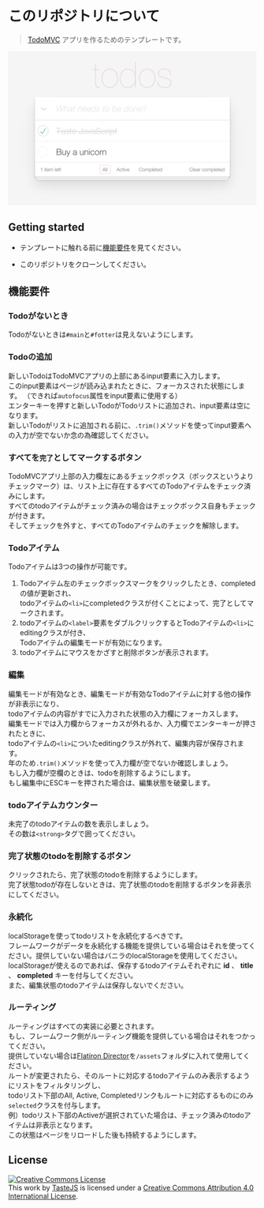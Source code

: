 # このリポジトリについて

>  [TodoMVC](http://todomvc.com) アプリを作るためのテンプレートです。

![](https://github.com/tastejs/todomvc-app-css/raw/master/screenshot.png)


## Getting started

- テンプレートに触れる前に[機能要件](##機能要件)を見てください。

- このリポジトリをクローンしてください。

## 機能要件
### Todoがないとき
Todoがないときは`#main`と`#fotter`は見えないようにします。

### Todoの追加
新しいTodoはTodoMVCアプリの上部にあるinput要素に入力します。  
このinput要素はページが読み込まれたときに、フォーカスされた状態にします。
（できれば`autofocus`属性をinput要素に使用する）  
エンターキーを押すと新しいTodoがTodoリストに追加され、input要素は空になります。  
新しいTodoがリストに追加される前に、`.trim()`メソッドを使ってinput要素への入力が空でないか念の為確認してください。

### すべてを`完了`としてマークするボタン
TodoMVCアプリ上部の入力欄左にあるチェックボックス（ボックスというよりチェックマーク）は、リスト上に存在するすべてのTodoアイテムをチェック済みにします。  
すべてのtodoアイテムがチェック済みの場合はチェックボックス自身もチェックが付きます。  
そしてチェックを外すと、すべてのTodoアイテムのチェックを解除します。

### Todoアイテム
Todoアイテムは3つの操作が可能です。
1. Todoアイテム左のチェックボックスマークをクリックしたとき、completedの値が更新され、  
todoアイテムの`<li>`にcompletedクラスが付くことによって、完了としてマークされます。
1. todoアイテムの`<label>`要素をダブルクリックするとTodoアイテムの`<li>`にeditingクラスが付き、  
Todoアイテムの編集モードが有効になります。
1. todoアイテムにマウスをかざすと削除ボタンが表示されます。

### 編集
編集モードが有効なとき、編集モードが有効なTodoアイテムに対する他の操作が非表示になり、  
todoアイテムの内容がすでに入力された状態の入力欄にフォーカスします。  
編集モードでは入力欄からフォーカスが外れるか、入力欄でエンターキーが押されたときに、  
todoアイテムの`<li>`についたeditingクラスが外れて、編集内容が保存されます。  
年のため`.trim()`メソッドを使って入力欄が空でないか確認しましょう。  
もし入力欄が空欄のときは、todoを削除するようにします。  
もし編集中にESCキーを押された場合は、編集状態を破棄します。

### todoアイテムカウンター
未完了のtodoアイテムの数を表示しましょう。  
その数は`<strong>`タグで囲ってください。  

### 完了状態のtodoを削除するボタン
クリックされたら、完了状態のtodoを削除するようにします。  
完了状態todoが存在しないときは、完了状態のtodoを削除するボタンを非表示にしてください。  

### 永続化
localStorageを使ってtodoリストを永続化するべきです。  
フレームワークがデータを永続化する機能を提供している場合はそれを使ってください。提供していない場合はバニラのlocalStorageを使用してください。  
localStorageが使えるのであれば、保存するtodoアイテムそれぞれに __id__ 、 __title__ 、 __completed__ キーを付与してください。  
また、編集状態のtodoアイテムは保存しないでください。

### ルーティング
ルーティングはすべての実装に必要とされます。  
もし、フレームワーク側がルーティング機能を提供している場合はそれをつかってください。  
提供していない場合は[Flatiron Director](https://github.com/flatiron/director)を`/assets`フォルダに入れて使用してください。  
ルートが変更されたら、そのルートに対応するtodoアイテムのみ表示するようにリストをフィルタリングし、  
todoリスト下部のAll, Active, Completedリンクもルートに対応するものにのみ`selected`クラスを付与します。  
例）todoリスト下部のActiveが選択されていた場合は、チェック済みのtodoアイテムは非表示となります。  
この状態はページをリロードした後も持続するようにします。

## License

<a rel="license" href="http://creativecommons.org/licenses/by/4.0/deed.en_US"><img alt="Creative Commons License" style="border-width:0" src="http://i.creativecommons.org/l/by/4.0/80x15.png" /></a><br />This <span xmlns:dct="http://purl.org/dc/terms/" href="http://purl.org/dc/dcmitype/InteractiveResource" rel="dct:type">work</span> by <a xmlns:cc="http://creativecommons.org/ns#" href="http://sindresorhus.com" property="cc:attributionName" rel="cc:attributionURL">TasteJS</a> is licensed under a <a rel="license" href="http://creativecommons.org/licenses/by/4.0/deed.en_US">Creative Commons Attribution 4.0 International License</a>.

